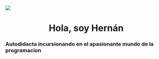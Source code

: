 <div id="header align="center">
  <img src="https://lh3.googleusercontent.com/pw/AJFCJaVBjskFBVc-IU8ydHc1-aFSvX9w-z5GFizMKLzf5PKAr_k42Rchmvp1gIc3C9bJE66GwsZCD--VL4edIgFSuAcA7vArwU3ExM3GAoZOh3OqFtS_f1ls947jSpP3jk8V5whNVPz3nH0oy8SvQrSaymXzF9yfiTGx-Za9i7XRQEPYWqsNXmPQAEWwXB7QXzf3Zr3XvOMqEJuDIxiat_6O5jEJFuNreTfJcvmzQ5v4jufScyOZ88Xzr6TywxPdceU0GaV6o-dP_id18rBbDBsjXxcAhTQ1RJK-6qqK_g87fXgfSnRgQXSNtbov38jtsl5WD0wc0U_oEMoQdjSDIdlke1Epz4fH3DlcADzb6Z70w3l5DgnFoeQVajUSkYK6yYJzQ6bBYe3PYbSqMqqAq9fKym1Bucs6VbubFuiM0eAJcdiEDytWqOQaCWMS97-WJvibzAu2Lq_Eo2nsgYAc5nIUYi9lxVGMStQ7sPaPfo6_zWdZBAuGBkup_a-MzUDwXkdKLjs3m9bX4tYDK6ZedVuI4018U3ZJl0dGCXkzIo0QN0wbawv2usbklcRVEm75Ss5JUD4WLKbIWpkhboAN7h182jPPzi8dcG1W159FknXBvmja8KjeejjszgdyX87kSSpERUqFgtk1tIiT5qWm9YO5EUnN5CxP3YqUU4BlfyMmrhCDl15a4lYystTR_ORwsdEkdwtVBNF8nGtqXFVjT2UYU95sHGZsiYhDAwaUd3Q2Y7BgLVwZBu1f463d_uKJi4WKVMbqSwF3TRwilpbvHpFeW7dZXCXCQwMU_j8NIkeWtmXQdD35ACEQMleQta8Tn1NnjrIYNroAarOQPEGUhlyuAPl4SEid-aNA-7uQKOtEQW3jlAZAarVBDdvgw4nsykCzbbzd5X96SQ_7HXNVoyLPNyQ=w433-h577-s-no?authuser=0" width="" />
  <h1 align="center"> Hola, soy Hernán</h1>
  <h3> Autodidacta incursionando en el apasionante mundo de la programacion</h3>
</div>
